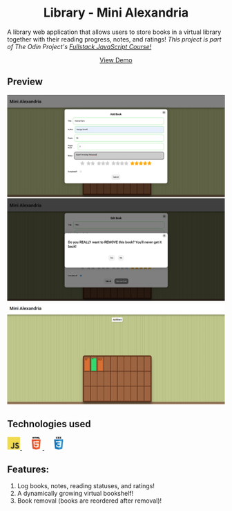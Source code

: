<h1 align="center" id="title">Library - Mini Alexandria</h1>

<p id="description">A library web application that allows users to store books in a virtual library together with their reading progress, notes, and ratings! <em>This project is part of The Odin Project's <a href="https://www.theodinproject.com/lessons/node-path-javascript-library" target="_blank" rel="noopener noreferrer">Fullstack JavaScript Course!</a></em></p>

<p align="center">
    <a href="https://jmagali.github.io/odin-library/">View Demo</a>
</p>

## Preview
<div align="center" display="flex">
    <img src="./previews/ss1.png">
    <img src="./previews/ss2.png">
    <img src="./previews/ss3.png">
</div>

## Technologies used
<a href="https://developer.mozilla.org/en-US/docs/Web/JavaScript" target="_blank" rel="noreferrer"> <img src="https://raw.githubusercontent.com/devicons/devicon/master/icons/javascript/javascript-original.svg" alt="javascript" width="30" height="30"/> </a>  &emsp;   <a href="https://www.w3.org/html/" target="_blank" rel="noreferrer"> <img src="https://raw.githubusercontent.com/devicons/devicon/master/icons/html5/html5-original-wordmark.svg" alt="html5" width="30" height="30"/> </a>  &emsp;   <a href="https://www.w3schools.com/css/" target="_blank" rel="noreferrer"> <img src="https://raw.githubusercontent.com/devicons/devicon/master/icons/css3/css3-original-wordmark.svg" alt="css3" width="30" height="30"/> </a>

## Features:
<ol>
    <li>Log books, notes, reading statuses, and ratings!</li>
    <li>A dynamically growing virtual bookshelf!</li>
    <li>Book removal (books are reordered after removal)!</li>
</ol>

